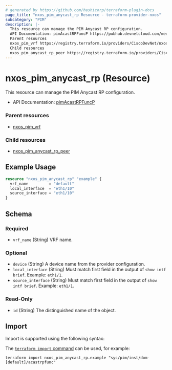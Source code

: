 ```yaml
---
# generated by https://github.com/hashicorp/terraform-plugin-docs
page_title: "nxos_pim_anycast_rp Resource - terraform-provider-nxos"
subcategory: "PIM"
description: |-
  This resource can manage the PIM Anycast RP configuration.
  API Documentation: pimAcastRPFuncP https://pubhub.devnetcloud.com/media/dme-docs-10-2-2/docs/Layer%203/pim:AcastRPFuncP/
  Parent resources
  nxos_pim_vrf https://registry.terraform.io/providers/CiscoDevNet/nxos/latest/docs/resources/pim_vrf
  Child resources
  nxos_pim_anycast_rp_peer https://registry.terraform.io/providers/CiscoDevNet/nxos/latest/docs/resources/pim_anycast_rp_peer
---
```


# nxos_pim_anycast_rp (Resource)

This resource can manage the PIM Anycast RP configuration.

- API Documentation: [pimAcastRPFuncP](https://pubhub.devnetcloud.com/media/dme-docs-10-2-2/docs/Layer%203/pim:AcastRPFuncP/)

### Parent resources

- [nxos_pim_vrf](https://registry.terraform.io/providers/CiscoDevNet/nxos/latest/docs/resources/pim_vrf)

### Child resources

- [nxos_pim_anycast_rp_peer](https://registry.terraform.io/providers/CiscoDevNet/nxos/latest/docs/resources/pim_anycast_rp_peer)

## Example Usage

```terraform
resource "nxos_pim_anycast_rp" "example" {
  vrf_name         = "default"
  local_interface  = "eth1/10"
  source_interface = "eth1/10"
}
```

<!-- schema generated by tfplugindocs -->
## Schema

### Required

- `vrf_name` (String) VRF name.

### Optional

- `device` (String) A device name from the provider configuration.
- `local_interface` (String) Must match first field in the output of `show intf brief`. Example: `eth1/1`.
- `source_interface` (String) Must match first field in the output of `show intf brief`. Example: `eth1/1`.

### Read-Only

- `id` (String) The distinguished name of the object.

## Import

Import is supported using the following syntax:

The [`terraform import` command](https://developer.hashicorp.com/terraform/cli/commands/import) can be used, for example:

```shell
terraform import nxos_pim_anycast_rp.example "sys/pim/inst/dom-[default]/acastrpfunc"
```
